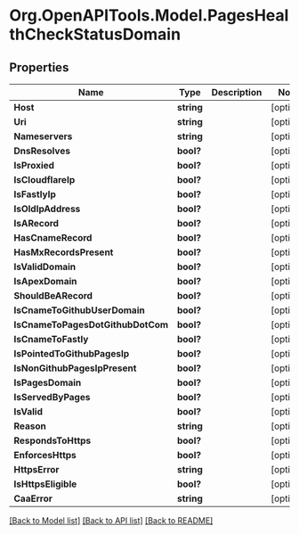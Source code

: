 # Org.OpenAPITools.Model.PagesHealthCheckStatusDomain

## Properties

Name | Type | Description | Notes
------------ | ------------- | ------------- | -------------
**Host** | **string** |  | [optional] 
**Uri** | **string** |  | [optional] 
**Nameservers** | **string** |  | [optional] 
**DnsResolves** | **bool?** |  | [optional] 
**IsProxied** | **bool?** |  | [optional] 
**IsCloudflareIp** | **bool?** |  | [optional] 
**IsFastlyIp** | **bool?** |  | [optional] 
**IsOldIpAddress** | **bool?** |  | [optional] 
**IsARecord** | **bool?** |  | [optional] 
**HasCnameRecord** | **bool?** |  | [optional] 
**HasMxRecordsPresent** | **bool?** |  | [optional] 
**IsValidDomain** | **bool?** |  | [optional] 
**IsApexDomain** | **bool?** |  | [optional] 
**ShouldBeARecord** | **bool?** |  | [optional] 
**IsCnameToGithubUserDomain** | **bool?** |  | [optional] 
**IsCnameToPagesDotGithubDotCom** | **bool?** |  | [optional] 
**IsCnameToFastly** | **bool?** |  | [optional] 
**IsPointedToGithubPagesIp** | **bool?** |  | [optional] 
**IsNonGithubPagesIpPresent** | **bool?** |  | [optional] 
**IsPagesDomain** | **bool?** |  | [optional] 
**IsServedByPages** | **bool?** |  | [optional] 
**IsValid** | **bool?** |  | [optional] 
**Reason** | **string** |  | [optional] 
**RespondsToHttps** | **bool?** |  | [optional] 
**EnforcesHttps** | **bool?** |  | [optional] 
**HttpsError** | **string** |  | [optional] 
**IsHttpsEligible** | **bool?** |  | [optional] 
**CaaError** | **string** |  | [optional] 

[[Back to Model list]](../README.md#documentation-for-models) [[Back to API list]](../README.md#documentation-for-api-endpoints) [[Back to README]](../README.md)

